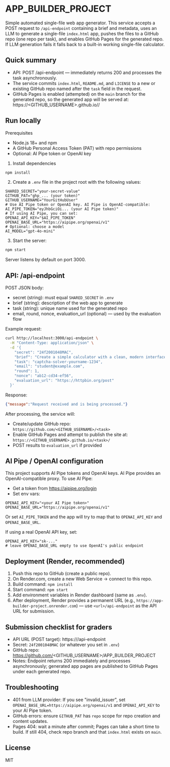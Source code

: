 # APP_BUILDER_PROJECT

Simple automated single-file web app generator.
This service accepts a POST request to `/api-endpoint` containing a brief and metadata, uses an LLM to generate a single-file `index.html` app, pushes the files to a GitHub repo (one repo per task), and enables GitHub Pages for the generated repo. If LLM generation fails it falls back to a built-in working single-file calculator.

## Quick summary
- API: POST /api-endpoint — immediately returns 200 and processes the task asynchronously.
- The service commits `index.html`, `README.md`, and `LICENSE` to a new or existing GitHub repo named after the `task` field in the request.
- GitHub Pages is enabled (attempted) on the `main` branch for the generated repo, so the generated app will be served at:
  https://<GITHUB_USERNAME>.github.io/<task>/

## Run locally
Prerequisites
- Node.js 18+ and npm
- A GitHub Personal Access Token (PAT) with repo permissions
- Optional: AI Pipe token or OpenAI key

1. Install dependencies
```bash
npm install
```

2. Create a `.env` file in the project root with the following values:
```
SHARED_SECRET="your-secret-value"
GITHUB_PAT="ghp_... (your token)"
GITHUB_USERNAME="YourGitHubUser"
# Use AI Pipe token or OpenAI key. AI Pipe is OpenAI-compatible:
AI_PIPE_TOKEN="eyJhbGciOi... (your AI Pipe token)"
# If using AI Pipe, you can set:
OPENAI_API_KEY="$AI_PIPE_TOKEN"
OPENAI_BASE_URL="https://aipipe.org/openai/v1"
# Optional: choose a model
AI_MODEL="gpt-4o-mini"
```

3. Start the server:
```bash
npm start
```
Server listens by default on port 3000.

## API: /api-endpoint
POST JSON body:
- secret (string): must equal `SHARED_SECRET` in `.env`
- brief (string): description of the web app to generate
- task (string): unique name used for the generated repo
- email, round, nonce, evaluation_url (optional) — used by the evaluation flow

Example request:
```bash
curl http://localhost:3000/api-endpoint \
  -H "Content-Type: application/json" \
  -d '{
    "secret": "24f2001048MAC",
    "brief": "Create a simple calculator with a clean, modern interface that can perform addition, subtraction, multiplication, and division.",
    "task": "captcha-solver-yourname-1234",
    "email": "student@example.com",
    "round": 1,
    "nonce": "ab12-cd34-ef56",
    "evaluation_url": "https://httpbin.org/post"
  }'
```
Response:
```json
{"message":"Request received and is being processed."}
```
After processing, the service will:
- Create/update GitHub repo: `https://github.com/<GITHUB_USERNAME>/<task>`
- Enable GitHub Pages and attempt to publish the site at:
  `https://<GITHUB_USERNAME>.github.io/<task>/`
- POST results to `evaluation_url` if provided

## AI Pipe / OpenAI configuration
This project supports AI Pipe tokens and OpenAI keys. AI Pipe provides an OpenAI-compatible proxy. To use AI Pipe:
- Get a token from https://aipipe.org/login
- Set env vars:
```
OPENAI_API_KEY="<your AI Pipe token>"
OPENAI_BASE_URL="https://aipipe.org/openai/v1"
```
Or set `AI_PIPE_TOKEN` and the app will try to map that to `OPENAI_API_KEY` and `OPENAI_BASE_URL`.

If using a real OpenAI API key, set:
```
OPENAI_API_KEY="sk-..."
# leave OPENAI_BASE_URL empty to use OpenAI's public endpoint
```

## Deployment (Render, recommended)
1. Push this repo to GitHub (create a public repo).
2. On Render.com, create a new Web Service -> connect to this repo.
3. Build command: `npm install`
4. Start command: `npm start`
5. Add environment variables in Render dashboard (same as `.env`).
6. After deployment, Render provides a permanent URL (e.g., `https://app-builder-project.onrender.com`) — use `<url>/api-endpoint` as the API URL for submission.

## Submission checklist for graders
- API URL (POST target): https://<your-deploy-url>/api-endpoint
- Secret: `24f2001048MAC`  (or whatever you set in `.env`)
- GitHub repo: https://github.com/<GITHUB_USERNAME>/APP_BUILDER_PROJECT
- Notes: Endpoint returns 200 immediately and processes asynchronously; generated app pages are published to GitHub Pages under each generated repo.

## Troubleshooting
- 401 from LLM provider: If you see "invalid_issuer", set `OPENAI_BASE_URL=https://aipipe.org/openai/v1` and `OPENAI_API_KEY` to your AI Pipe token.
- GitHub errors: ensure `GITHUB_PAT` has `repo` scope for repo creation and content updates.
- Pages 404: wait a minute after commit; Pages can take a short time to build. If still 404, check repo branch and that `index.html` exists on `main`.

## License
MIT
